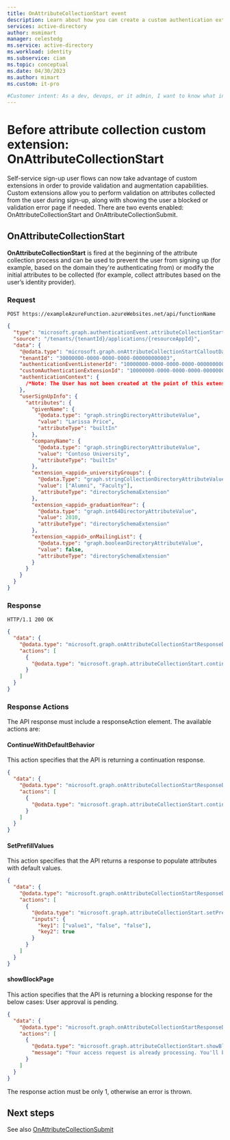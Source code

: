 ```yaml
---
title: OnAttributeCollectionStart event
description: Learn about how you can create a custom authentication extension in the authentication flow for your customer-facing application using the OnAttributeCollectionStart event.
services: active-directory
author: msmimart
manager: celestedg
ms.service: active-directory
ms.workload: identity
ms.subservice: ciam
ms.topic: conceptual
ms.date: 04/30/2023
ms.author: mimart
ms.custom: it-pro

#Customer intent: As a dev, devops, or it admin, I want to know what information I can collect from customers during sign-up, and how I can customize and extend how I collect information.
---
```


# Before attribute collection custom extension: OnAttributeCollectionStart

Self-service sign-up user flows can now take advantage of custom extensions in order to provide validation and augmentation capabilities. Custom extensions allow you to perform validation on attributes collected from the user during sign-up, along with showing the user a blocked or validation error page if needed. There are two events enabled: OnAttributeCollectionStart and OnAttributeCollectionSubmit.  

## OnAttributeCollectionStart

**OnAttributeCollectionStart** is fired at the beginning of the attribute collection process and can be used to prevent the user from signing up (for example, based on the domain they're authenticating from) or modify the initial attributes to be collected (for example, collect attributes based on the user’s identity provider).

### Request 

`POST https://exampleAzureFunction.azureWebsites.net/api/functionName`

```json
{ 
  "type": "microsoft.graph.authenticationEvent.attributeCollectionStart", 
  "source": "/tenants/{tenantId}/applications/{resourceAppId}", 
  "data": { 
    "@odata.type": "microsoft.graph.onAttributeCollectionStartCalloutData", 
    "tenantId": "30000000-0000-0000-0000-000000000003", 
    "authenticationEventListenerId": "10000000-0000-0000-0000-000000000001", 
    "customAuthenticationExtensionId": "10000000-0000-0000-0000-000000000002", 
    "authenticationContext": { 
      /*Note: The User has not been created at the point of this extension firing, which means that User 	object and Roles will not be present in the request.*/ 
    }, 
    "userSignUpInfo": { 
      "attributes": { 
        "givenName": { 
          "@odata.type": "graph.stringDirectoryAttributeValue", 
          "value": "Larissa Price", 
          "attributeType": "builtIn" 
        }, 
        "companyName": { 
          "@odata.type": "graph.stringDirectoryAttributeValue", 
          "value": "Contoso University", 
          "attributeType": "builtIn" 
        }, 
        "extension_<appid>_universityGroups": { 
          "@odata.Type": "graph.stringCollectionDirectoryAttributeValue", 
          "value": ["Alumni", "Faculty"], 
          "attributeType": "directorySchemaExtension" 
        }, 
        "extension_<appid>_graduationYear": { 
          "@odata.type": "graph.int64DirectoryAttributeValue", 
          "value": 2010, 
          "attributeType": "directorySchemaExtension" 
        }, 
        "extension_<appid>_onMailingList": { 
          "@odata.type": "graph.booleanDirectoryAttributeValue", 
          "value": false, 
          "attributeType": "directorySchemaExtension" 
        } 
      } 
    } 
  } 
} 
``` 

### Response 

`HTTP/1.1 200 OK`

```json
{ 
  "data": { 
    "@odata.type": "microsoft.graph.onAttributeCollectionStartResponseData", 
    "actions": [ 
      { 
        "@odata.type": "microsoft.graph.attributeCollectionStart.continueWithDefaultBehavior" 
      } 
    ] 
  } 
} 
``` 

### Response Actions 

The API response must include a responseAction element. The available actions are: 

#### ContinueWithDefaultBehavior 

This action specifies that the API is returning a continuation response. 

```json
{ 
  "data": { 
    "@odata.type": "microsoft.graph.onAttributeCollectionStartResponseData", 
    "actions": [ 
      { 
        "@odata.type": "microsoft.graph.attributeCollectionStart.continueWithDefaultBehavior" 
      } 
    ] 
  } 
} 
```

#### SetPrefillValues 

This action specifies that the API returns a response to populate attributes with default values.  

```json
{ 
  "data": { 
    "@odata.type": "microsoft.graph.onAttributeCollectionStartResponseData", 
    "actions": [ 
      { 
        "@odata.type": "microsoft.graph.attributeCollectionStart.setPrefillValues", 
        "inputs": { 
          "key1": ["value1", "false", "false"], 
          "key2": true 
        } 
      } 
    ] 
  } 
} 

```

#### showBlockPage 

This action specifies that the API is returning a blocking response for the below cases: User approval is pending. 

```json
{ 
  "data": { 
    "@odata.type": "microsoft.graph.onAttributeCollectionStartResponseData", 
    "actions": [ 
      { 
        "@odata.type": "microsoft.graph.attributeCollectionStart.showBlockPage", 
        "message": "Your access request is already processing. You'll be notified when your request has been approved." 
      } 
    ] 
  } 
} 
``` 
 
The response action must be only 1, otherwise an error is thrown.

## Next steps 

See also [OnAttributeCollectionSubmit](how-to-onattributecollectionsubmit.md)
